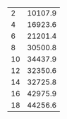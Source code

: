|    |         |
|----|---------|
| 2  | 10107.9 |
| 4  | 16923.6 |
| 6  | 21201.4 |
| 8  | 30500.8 |
| 10 | 34437.9 |
| 12 | 32350.6 |
| 14 | 32725.8 |
| 16 | 42975.9 |
| 18 | 44256.6 |